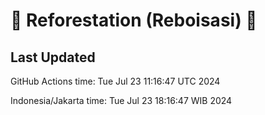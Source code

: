 
# 🌳 Reforestation (Reboisasi) 🌲

## Last Updated

GitHub Actions time: Tue Jul 23 11:16:47 UTC 2024

Indonesia/Jakarta time: Tue Jul 23 18:16:47 WIB 2024

